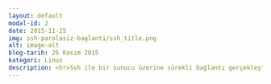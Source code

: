 ```yaml
---
layout: default
modal-id: 2
date: 2015-11-25
img: ssh-parolasiz-baglanti/ssh_title.png
alt: image-alt
blog-tarih: 25 Kasım 2015
kategori: Linux
description: <hr>Ssh ile bir sunucu üzerine sürekli bağlantı gerçekleştiriyorsanız sürekli parola girmek çok can sıkıcı bir şey haline gelebilir. Bu gibi durumlarda parola girmeden sunucuya bağlanabilirsiniz. Bu konu hakkında internette İngilizce ve Türkçe doküman bulabilirsiniz; ama bende bloğumda bu konuya değinmek istedim Öncelikle Ssh’ın ne olduğundan bahsettikten sonra parola kullanmadan ssh bağlantısına değineceğim.<br><br>Ssh, uzakta bulunan sunucuya güvenli erişim sağlayan bir bağlantı protokolüdür. Ssh "Secure Shell" yani "Güvenli Kabuk" anlamına gelir.Uzakta bulunan sunucu ile iletişimi kriptografik kodlama sistemiyle şifreler. Yani ağ üzerindeki iki sistemin güvenilir olmayan bağlantılarını güvenli hale getirir. Bu uygulama sayesinde nerede olursanız olun uzaktaki sunucuya güvenli bir bağlantı sağlayabilirsiniz.<br><br>Ssh kullanabilmeniz için programa ihtiyacınız vardır. Linux işletim sistemlerinde openssh istemci programı kuruludur ama yoksa kurulması gerekir. Ayrıca openssh sunucu uygulamasının bağlantı kurulacak cihazda kurulması gerekir. Yazımda parolasız ssh bağlantısını gerçekleştirmek için sunucu olarak Linux Mint işletim sistemi, istemci olarak da Kali Linux işletim sistemi yüklü cihazlar üzerinden işlemleri gerçekleştireceğim.<br><br><b>Adım 1 ;</b> Sunucu olarak bağlanacağımız cihazda openssh server kurulu değilse, aşağıdaki gibi openssh server kurulur.<br><br><img src="/img/portfolio/ssh-parolasiz-baglanti/1-ssh.png" alt="open server image" width="600px"><br>Bu işlemi gerçekleştirdikten sonra sunucuda ssh server'ın çalışma durumunu aşağıdaki gibi kontrol edebiliriz ve çalıştığını görmekteyiz. Eğer kapalıysa service ssh start komutu ile çalıştırmamız gerekir.<br><br><img src="/img/portfolio/ssh-parolasiz-baglanti/2-ssh.png" alt="ssh status image" width="600px"><br>Normal bir şekilde bağlantı gerçekleştirdiğimizde aşağıdaki gibi parola istediğini görebiliriz.<br><br><img src="/img/portfolio/ssh-parolasiz-baglanti/3-ssh.jpg" alt="parolalı baglanti image" width="600px"><br><b>Adım 2 ;</b> İstemci olarak kullanacağımız cihazda aşağıdaki gibi ssh keygen oluşturulur.<br><br><img src="/img/portfolio/ssh-parolasiz-baglanti/4-ssh.png" alt="ssh keygen image" width="600px"><br>Keygen oluşturulduğunda public ve private key olarak iki tane key’e sahip oluruz. Bu key’ler iletişimin şifrelenmesini sağlayan key’lerdir.<br><br><b>Adım 3 ;</b> Bağlantı yaparken sürekli parola sormaması için public key’imizi aşağıdaki gibi sunucuya kopyalamamız gerekir. Bu işlem esnasında sunucu üzerinde bağlantı sağlayacağımız kullanıcının parolasını bir kereliğine girmemiz gerekir.<br><br><img src="/img/portfolio/ssh-parolasiz-baglanti/5-ssh.png" alt="ssh copyid image" width="600px"><br>Sunucu da ~/.ssh/ dizininde authorized_keys adlı bir dosya oluşturur ve public key’imizi bu dosya içerisinde tutar.<br>Sunucuda dosyanın oluştuğunu aşağıdaki resimde de görebiliriz.<br><br><img src="/img/portfolio/ssh-parolasiz-baglanti/6-ssh.png" alt="ssh image" width="600px"><br><b>Adım 4 ;</b> Tüm işlemleri gerçekleştirdikten sonra iki cihaz arasındaki bağlantıyı aşağıdaki gibi gerçekleştirebiliriz.<br><br><img src="/img/portfolio/ssh-parolasiz-baglanti/7-ssh.png" alt="ssh image" width="600px"><br>Resimde de görüldüğü gibi bağlantıyı parolasız bir şekilde gerçekleştirmiş olduk.
---
```

